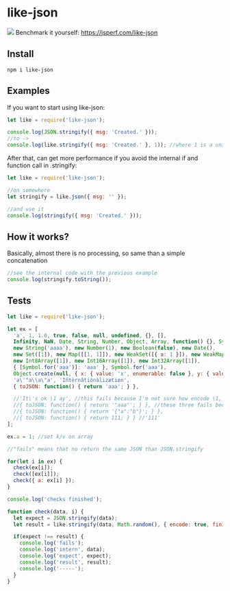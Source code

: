 # like-json

![](https://vgy.me/MsY6dd.png)
Benchmark it yourself: https://jsperf.com/like-json

## Install
```
npm i like-json
```

## Examples
If you want to start using like-json:
```javascript
let like = require('like-json');

console.log(JSON.stringify({ msg: 'Created.' }));
//to ->
console.log(like.stringify({ msg: 'Created.' }, 1)); //where 1 is a unique id for this struct
```

After that, can get more performance if you avoid the internal if and function call in .stringify:
```javascript
let like = require('like-json');

//on somewhere
let stringify = like.json({ msg: '' });

//and use it
console.log(stringify({ msg: 'Created.' }));
```

## How it works?
Basically, almost there is no processing, so same than a simple concatenation
```javascript
//see the internal code with the previous example
console.log(stringify.toString());
```

## Tests
```javascript
let like = require('like-json');

let ex = [
  'a', 1, 1.0, true, false, null, undefined, {}, [],
  Infinity, NaN, Date, String, Number, Object, Array, function() {}, Symbol,
  new String('aaaa'), new Number(1), new Boolean(false), new Date(),
  new Set([1]), new Map([[1, 1]]), new WeakSet([{ a: 1 }]), new WeakMap([[{ a: 1 }, 1]]),
  new Int8Array([1]), new Int16Array([1]), new Int32Array([1]),
  { [Symbol.for('aaa')]: 'aaa' }, Symbol.for('aaa'),
  Object.create(null, { x: { value: 'x', enumerable: false }, y: { value: 'y', enumerable: true } }),
  'a\'"a\\a\"a', 'Iñtërnâtiônàlizætiøn', 
  { toJSON: function() { return 'aaa'; } },

  //'It\'s ok \1 ay', //this fails because I'm not sure how encode \1, \4, etc properly and optimized way
  //{ toJSON: function() { return '"aaa"'; } }, //these three fails because toJSON behaviour is very simple (only strings)
  //{ toJSON: function() { return '{"a":"b"}'; } },
  //{ toJSON: function() { return 111; } } //'111'
];

ex.a = 1; //set k/v on array

//"fails" means that no return the same JSON than JSON.stringify

for(let i in ex) {
  check(ex[i]);
  check([ex[i]]);
  check({ a: ex[i] });
}

console.log('checks finished');

function check(data, i) {
  let expect = JSON.stringify(data);
  let result = like.stringify(data, Math.random(), { encode: true, finite: true });

  if(expect !== result) {
    console.log('fails');
    console.log('intern', data);
    console.log('expect', expect);
    console.log('result', result);
    console.log('-----');
  }
}

```
